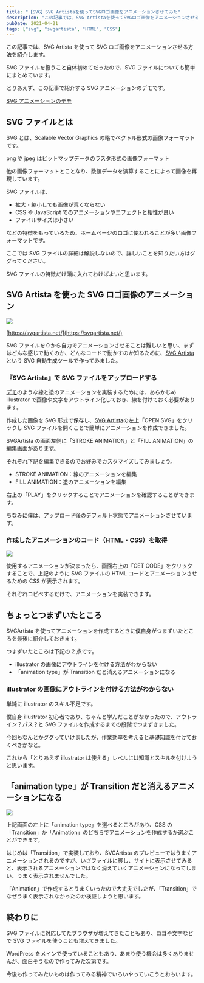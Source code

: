 ```yaml
---
title: "【SVG】SVG Artistaを使ってSVGロゴ画像をアニメーションさせてみた"
description: "この記事では、SVG Artistaを使ってSVGロゴ画像をアニメーションさせる方法を紹介します。SVGファイルについても簡潔に解説しており、SVGのことはよくわからないけどアニメーションさせてみたいという方におすすめの記事です。"
pubDate: 2021-04-21
tags: ["svg", "svgartista", "HTML", "CSS"]
---
```


この記事では、SVG Artista を使って SVG ロゴ画像をアニメーションさせる方法を紹介します。

SVG ファイルを扱うこと自体初めてだったので、SVG ファイルについても簡単にまとめています。

とりあえず、この記事で紹介する SVG アニメーションのデモです。

[SVG アニメーションのデモ](https://work.daiblog923.com/svg-animation.html)

## SVG ファイルとは

SVG とは、Scalable Vector Graphics の略でベクトル形式の画像フォーマットです。

png や jpeg はビットマップデータのラスタ形式の画像フォーマット

他の画像フォーマットとことなり、数値データを演算することによって画像を再現しています。

SVG ファイルは、

-   拡大・縮小しても画像が荒くならない
-   CSS や JavaScript でのアニメーションやエフェクトと相性が良い
-   ファイルサイズは小さい

などの特徴をもっているため、ホームページのロゴに使われることが多い画像フォーマットです。

ここでは SVG ファイルの詳細は解説しないので、詳しいことを知りたい方はググってください。

SVG ファイルの特徴だけ頭に入れておけばよいと思います。

## SVG Artista を使った SVG ロゴ画像のアニメーション

![](/images/SVG-art.jpg)

[https://svgartista.net/](https://svgartista.net/)

SVG ファイルを０から自力でアニメーションさせることは難しいと思い、まずはどんな感じで動くのか、どんなコードで動かすのか知るために、[SVG Artista](https://svgartista.net/)　という SVG 自動生成ツールで作ってみました。

### 『SVG Artista』で SVG ファイルをアップロードする

[デモ](https://work.daiblog923.com/svg-animation.html)のような線と塗のアニメーションを実装するためには、あらかじめ illustrator で画像や文字をアウトライン化しておき、線を付けておく必要があります。

作成した画像を SVG 形式で保存し、[SVG Artista](https://svgartista.net/)の左上「OPEN SVG」をクリックし SVG ファイルを開くことで簡単にアニメーションを作成できました。

SVGArtista の画面左側に「STROKE ANIMATION」と「FILL ANIMATION」の編集画面があります。

それぞれ下記を編集できるのでお好みでカスタマイズしてみましょう。

-   STROKE ANIMATION：線のアニメーションを編集
-   FILL ANIMATION：塗のアニメーションを編集

右上の「PLAY」をクリックすることでアニメーションを確認することができます。

ちなみに僕は、アップロード後のデフォルト状態でアニメーションさせています。

### 作成したアニメーションのコード（HTML・CSS）を取得

![](/images/SVG-art01.jpg)

使用するアニメーションが決まったら、画面右上の「GET CODE」をクリックすることで、上記のように SVG ファイルの HTML コードとアニメーションさせるための CSS が表示されます。

それぞれコピペするだけで、アニメーションを実装できます。

## ちょっとつまずいたところ

SVGArtista を使ってアニメーションを作成するときに僕自身がつまずいたところを最後に紹介しておきます。

つまずいたところは下記の 2 点です。

-   illustrator の画像にアウトラインを付ける方法がわからない
-   「animation type」が Transition だと消えるアニメーションになる

### illustrator の画像にアウトラインを付ける方法がわからない

単純に illustrator のスキル不足です。

僕自身 illustrator 初心者であり、ちゃんと学んだことがなかったので、アウトライン？パス？と SVG ファイルを作成するまでの段階でつまずきました。

今回もなんとかググっていけましたが、作業効率を考えると基礎知識を付けておくべきかなと。

これから「とりあえず illustrator は使える」レベルには知識とスキルを付けようと思います。

## 「animation type」が Transition だと消えるアニメーションになる

![](/images/SVG-art.jpg)

上記画面の左上に「animation type」を選べるところがあり、CSS の「Transition」か「Animation」のどちらでアニメーションを作成するか選ぶことができます。

はじめは「Transition」で実装しており、SVGArtista のプレビューではうまくアニメーションされるのですが、いざファイルに移し、サイトに表示させてみると、表示されるアニメーションではなく消えていくアニメーションになってしまい、うまく表示されませんでした。

「Animation」で作成するとうまくいったので大丈夫でしたが、「Transition」でなぜうまく表示されなかったのか検証しようと思います。

## 終わりに

SVG ファイルに対応してたブラウザが増えてきたこともあり、ロゴや文字などで SVG ファイルを使うことも増えてきました。

WordPress をメインで使っていることもあり、あまり使う機会は多くありませんが、面白そうなので作ってみた次第です。

今後も作ってみたいものは作ってみる精神でいろいやっていこうとおもいます。
